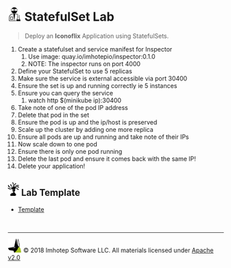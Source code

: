 # <img src="../assets/lab.png" width="32" height="auto"/> StatefulSet Lab

> Deploy an **Iconoflix** Application using StatefulSets.

1. Create a statefulset and service manifest for Inspector
    1. Use image: quay.io/imhotepio/inspector:0.1.0
    2. NOTE: The inspector runs on port 4000
2. Define your StatefulSet to use 5 replicas
3. Make sure the service is external accessible via port 30400
4. Ensure the set is up and running correctly ie 5 instances
5. Ensure you can query the service
   1. watch http $(minikube ip):30400
6. Take note of one of the pod IP address
7. Delete that pod in the set
8. Ensure the pod is up and the ip/host is preserved
9. Scale up the cluster by adding one more replica
10. Ensure all pods are up and running and take note of their IPs
11. Now scale down to one pod
12. Ensure there is only one pod running
13. Delete the last pod and ensure it comes back with the same IP!
14. Delete your application!

## <img src="../assets/face.png" width="auto" height="32"/> Lab Template

+ [Template](./template/tpl.yml)


<br/>

---
<img src="../assets/imhotep_logo.png" width="32" height="auto"/> © 2018 Imhotep Software LLC.
All materials licensed under [Apache v2.0](http://www.apache.org/licenses/LICENSE-2.0)
